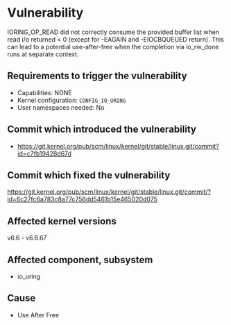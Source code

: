 # Vulnerability
IORING_OP_READ did not correctly consume the provided buffer list when read i/o returned < 0 (except for -EAGAIN and -EIOCBQUEUED return). This can lead to a potential use-after-free when the completion via io_rw_done runs at separate context.

## Requirements to trigger the vulnerability
- Capabilities: NONE
- Kernel configuration: `CONFIG_IO_URING`
- User namespaces needed: No
  
## Commit which introduced the vulnerability
- https://git.kernel.org/pub/scm/linux/kernel/git/stable/linux.git/commit?id=c7fb19428d67d

## Commit which fixed the vulnerability
https://git.kernel.org/pub/scm/linux/kernel/git/stable/linux.git/commit/?id=6c27fc6a783c8a77c756dd5461b15e465020d075

## Affected kernel versions
v6.6 - v6.6.67

## Affected component, subsystem
- io_uring

## Cause
- Use After Free